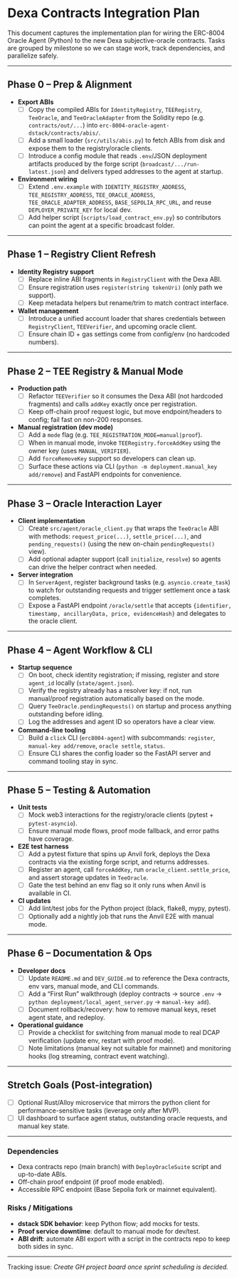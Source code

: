 # Dexa Contracts Integration Plan

This document captures the implementation plan for wiring the ERC-8004 Oracle Agent (Python) to the new Dexa subjective-oracle contracts. Tasks are grouped by milestone so we can stage work, track dependencies, and parallelize safely.

---

## Phase 0 – Prep & Alignment
- **Export ABIs**  
  - [ ] Copy the compiled ABIs for `IdentityRegistry`, `TEERegistry`, `TeeOracle`, and `TeeOracleAdapter` from the Solidity repo (e.g. `contracts/out/...`) into `erc-8004-oracle-agent-dstack/contracts/abis/`.  
  - [ ] Add a small loader (`src/utils/abis.py`) to fetch ABIs from disk and expose them to the registry/oracle clients.  
  - [ ] Introduce a config module that reads `.env`/JSON deployment artifacts produced by the forge script (`broadcast/.../run-latest.json`) and delivers typed addresses to the agent at startup.

- **Environment wiring**  
  - [ ] Extend `.env.example` with `IDENTITY_REGISTRY_ADDRESS`, `TEE_REGISTRY_ADDRESS`, `TEE_ORACLE_ADDRESS`, `TEE_ORACLE_ADAPTER_ADDRESS`, `BASE_SEPOLIA_RPC_URL`, and reuse `DEPLOYER_PRIVATE_KEY` for local dev.  
  - [ ] Add helper script (`scripts/load_contract_env.py`) so contributors can point the agent at a specific broadcast folder.

---

## Phase 1 – Registry Client Refresh
- **Identity Registry support**  
  - [ ] Replace inline ABI fragments in `RegistryClient` with the Dexa ABI.  
  - [ ] Ensure registration uses `register(string tokenUri)` (only path we support).  
  - [ ] Keep metadata helpers but rename/trim to match contract interface.

- **Wallet management**  
  - [ ] Introduce a unified account loader that shares credentials between `RegistryClient`, `TEEVerifier`, and upcoming oracle client.  
  - [ ] Ensure chain ID + gas settings come from config/env (no hardcoded numbers).

---

## Phase 2 – TEE Registry & Manual Mode
- **Production path**  
  - [ ] Refactor `TEEVerifier` so it consumes the Dexa ABI (not hardcoded fragments) and calls `addKey` exactly once per registration.  
  - [ ] Keep off-chain proof request logic, but move endpoint/headers to config; fail fast on non-200 responses.

- **Manual registration (dev mode)**  
  - [ ] Add a `mode` flag (e.g. `TEE_REGISTRATION_MODE=manual|proof`).  
  - [ ] When in manual mode, invoke `TEERegistry.forceAddKey` using the owner key (uses `MANUAL_VERIFIER`).  
  - [ ] Add `forceRemoveKey` support so developers can clean up.  
  - [ ] Surface these actions via CLI (`python -m deployment.manual_key add/remove`) and FastAPI endpoints for convenience.

---

## Phase 3 – Oracle Interaction Layer
- **Client implementation**  
  - [ ] Create `src/agent/oracle_client.py` that wraps the `TeeOracle` ABI with methods: `request_price(...)`, `settle_price(...)`, and `pending_requests()` (using the new on-chain `pendingRequests()` view).  
  - [ ] Add optional adapter support (call `initialize`, `resolve`) so agents can drive the helper contract when needed.

- **Server integration**  
  - [ ] In `ServerAgent`, register background tasks (e.g. `asyncio.create_task`) to watch for outstanding requests and trigger settlement once a task completes.  
  - [ ] Expose a FastAPI endpoint `/oracle/settle` that accepts `{identifier, timestamp, ancillaryData, price, evidenceHash}` and delegates to the oracle client.

---

## Phase 4 – Agent Workflow & CLI
- **Startup sequence**  
  - [ ] On boot, check identity registration; if missing, register and store `agent_id` locally (`state/agent.json`).  
  - [ ] Verify the registry already has a resolver key: if not, run manual/proof registration automatically based on the mode.  
  - [ ] Query `TeeOracle.pendingRequests()` on startup and process anything outstanding before idling.  
  - [ ] Log the addresses and agent ID so operators have a clear view.

- **Command-line tooling**  
  - [ ] Build a `click` CLI (`erc8004-agent`) with subcommands: `register`, `manual-key add/remove`, `oracle settle`, `status`.  
  - [ ] Ensure CLI shares the config loader so the FastAPI server and command tooling stay in sync.

---

## Phase 5 – Testing & Automation
- **Unit tests**  
  - [ ] Mock web3 interactions for the registry/oracle clients (pytest + `pytest-asyncio`).  
  - [ ] Ensure manual mode flows, proof mode fallback, and error paths have coverage.

- **E2E test harness**  
  - [ ] Add a pytest fixture that spins up Anvil fork, deploys the Dexa contracts via the existing forge script, and returns addresses.  
  - [ ] Register an agent, call `forceAddKey`, run `oracle_client.settle_price`, and assert storage updates in `TeeOracle`.  
  - [ ] Gate the test behind an env flag so it only runs when Anvil is available in CI.

- **CI updates**  
  - [ ] Add lint/test jobs for the Python project (black, flake8, mypy, pytest).  
  - [ ] Optionally add a nightly job that runs the Anvil E2E with manual mode.

---

## Phase 6 – Documentation & Ops
- **Developer docs**  
  - [ ] Update `README.md` and `DEV_GUIDE.md` to reference the Dexa contracts, env vars, manual mode, and CLI commands.  
  - [ ] Add a “First Run” walkthrough (deploy contracts → source `.env` → `python deployment/local_agent_server.py` → `manual-key add`).  
  - [ ] Document rollback/recovery: how to remove manual keys, reset agent state, and redeploy.

- **Operational guidance**  
  - [ ] Provide a checklist for switching from manual mode to real DCAP verification (update env, restart with proof mode).  
  - [ ] Note limitations (manual key not suitable for mainnet) and monitoring hooks (log streaming, contract event watching).

---

## Stretch Goals (Post-integration)
- [ ] Optional Rust/Alloy microservice that mirrors the python client for performance-sensitive tasks (leverage only after MVP).  
 - [ ] UI dashboard to surface agent status, outstanding oracle requests, and manual key state.

---

### Dependencies
- Dexa contracts repo (main branch) with `DeployOracleSuite` script and up-to-date ABIs.  
- Off-chain proof endpoint (if proof mode enabled).  
- Accessible RPC endpoint (Base Sepolia fork or mainnet equivalent).

### Risks / Mitigations
- **dstack SDK behavior**: keep Python flow; add mocks for tests.  
- **Proof service downtime**: default to manual mode for dev/test.  
- **ABI drift**: automate ABI export with a script in the contracts repo to keep both sides in sync.

---

Tracking issue: _Create GH project board once sprint scheduling is decided._
